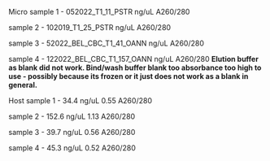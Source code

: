 
Micro 
sample 1 - 052022_T1_11_PSTR
ng/uL
A260/280

sample 2 - 102019_T1_25_PSTR
ng/uL
A260/280

sample 3 - 52022_BEL_CBC_T1_41_OANN
ng/uL
A260/280

sample 4 - 122022_BEL_CBC_T1_157_OANN
ng/uL
A260/280
**Elution buffer as blank did not work. Bind/wash buffer blank too absorbance too high to use - possibly because its frozen or it just does not work as a blank in general.**

Host
sample 1 - 
34.4 ng/uL
0.55 A260/280

sample 2 - 
152.6 ng/uL
1.13 A260/280

sample 3 - 
39.7 ng/uL
0.56 A260/280

sample 4 - 
45.3 ng/uL
0.52 A260/280